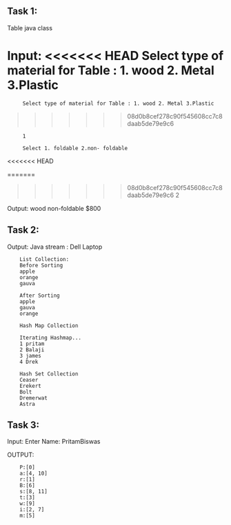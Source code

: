 ## Task 1:

Table java class


Input: 
<<<<<<< HEAD
         Select type of material for Table : 
         1. wood 2. Metal 3.Plastic 
=======
         Select type of material for Table : 1. wood 2. Metal 3.Plastic 
>>>>>>> 08d0b8cef278c90f545608cc7c8daab5de79e9c6
         
         1
         
         Select 1. foldable 2.non- foldable 
<<<<<<< HEAD
         
=======
>>>>>>> 08d0b8cef278c90f545608cc7c8daab5de79e9c6
         2
        
 Output:
        wood
        non-foldable
        $800
        
        
## Task 2:

Output: 
        Java stream : 
        Dell Laptop
        
        List Collection:
        Before Sorting 
        apple
        orange
        gauva

        After Sorting 
        apple
        gauva
        orange

        Hash Map Collection
        
        Iterating Hashmap...
        1 pritam
        2 Balaji
        3 james
        4 Drek
        
        Hash Set Collection
        Ceaser
        Erekert
        Bolt
        Dremerwat
        Astra
        
## Task 3:

Input:
        Enter Name: PritamBiswas
         


OUTPUT: 
       
        P:[0]
        a:[4, 10]
        r:[1]
        B:[6]
        s:[8, 11]
        t:[3]
        w:[9]
        i:[2, 7]
        m:[5]










